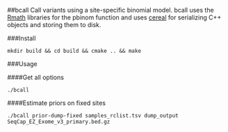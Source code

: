 ##bcall
Call variants using a site-specific binomial model.
bcall uses the [Rmath](https://github.com/gatoravi/Rmath)
libraries for the pbinom function
and uses [cereal](https://uscilab.github.io/cereal/)
for serializing C++ objects and storing them to disk.

###Install
```
mkdir build && cd build && cmake .. && make
```

###Usage

####Get all options
```
./bcall
```

####Estimate priors on fixed sites
```
./bcall prior-dump-fixed samples_rclist.tsv dump_output SeqCap_EZ_Exome_v3_primary.bed.gz
```
